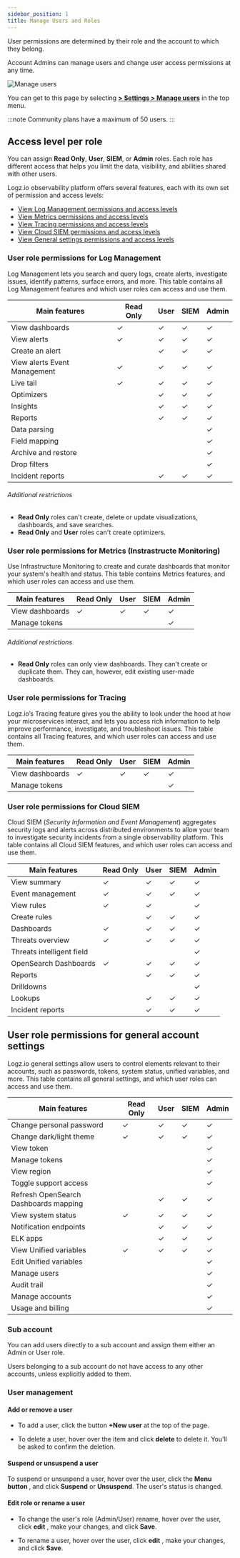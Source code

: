 ```yaml
---
sidebar_position: 1
title: Manage Users and Roles
---
```


User permissions are determined by their role and the account to which they belong.

Account Admins can manage users and change user access permissions at any time.

![Manage users](https://dytvr9ot2sszz.cloudfront.net/logz-docs/access-and-authentication/manage-users-demo.png)

You can get to this page
by selecting [**<i class="li li-gear"></i> > Settings > Manage users**](https://app.logz.io/#/dashboard/settings/manage-users)
in the top menu.

:::note
Community plans have a maximum of 50 users.
:::

## Access level per role

You can assign **Read Only**, **User**, **SIEM**, or **Admin** roles. Each role has different access that helps you limit the data, visibility, and abilities shared with other users.

Logz.io observability platform offers several features, each with its own set of permission and access levels:

* [View Log Management permissions and access levels](/user-guide/users/#user-role-permissions-for-log-management)
* [View Metrics permissions and access levels](/user-guide/users/#user-role-permissions-for-metrics-instrastructe-monitoring)
* [View Tracing permissions and access levels](/user-guide/users/#user-role-permissions-for-tracing)
* [View Cloud SIEM permissions and access levels](/user-guide/users/#user-role-permissions-for-cloud-siem)
* [View General settings permissions and access levels](/user-guide/users/#user-role-permissions-for-general-account-settings)

### User role permissions for Log Management

Log Management lets you search and query logs, create alerts, investigate issues, identify patterns, surface errors, and more. This table contains all Log Management features and which user roles can access and use them.


| **Main features**                       | Read Only | User | SIEM | Admin |
|-----------------------------------------|-----------|------|-------|-------|
| View dashboards                         | ✓         | ✓    | ✓     | ✓     |
| View alerts                             | ✓         | ✓    | ✓     | ✓     |
| Create an alert                         |           | ✓    | ✓     | ✓     |
| View alerts Event Management            | ✓         | ✓    | ✓     | ✓     |
| Live tail                               | ✓         | ✓    | ✓     | ✓     |
| Optimizers                              |           | ✓    | ✓     | ✓     |
| Insights                                |           | ✓    | ✓     | ✓     |
| Reports                                 |           | ✓    | ✓     | ✓     |
| Data parsing                            |           |      |       | ✓     |
| Field mapping                           |           |      |       | ✓     |
| Archive and restore                     |           |      |       | ✓     |
| Drop filters                            |           |      |       | ✓     |
| Incident reports                        |           | ✓    | ✓     | ✓     |

###### Additional restrictions

* **Read Only** roles can't create, delete or update visualizations, dashboards, and save searches.
* **Read Only** and **User** roles can't create optimizers.


### User role permissions for Metrics (Instrastructe Monitoring)

Use Infrastructure Monitoring to create and curate dashboards that monitor your system's health and status. This table contains Metrics features, and which user roles can access and use them.


| **Main features**                       | Read Only | User | SIEM | Admin |
|-----------------------------------------|-----------|------|-------|------|
| View dashboards                         | ✓         | ✓    | ✓     |  ✓   |
| Manage tokens                           |           |      |       | ✓    |

###### Additional restrictions

* **Read Only** roles can only view dashboards. They can't create or duplicate them. They can, however, edit existing user-made dashboards.

### User role permissions for Tracing

Logz.io’s Tracing feature gives you the ability to look under the hood at how your microservices interact, and lets you access rich information to help improve performance, investigate, and troubleshoot issues. This table contains all Tracing features, and which user roles can access and use them.


| **Main features**                       | Read Only | User | SIEM | Admin |
|-----------------------------------------|-----------|------|-------|-----|
| View dashboards                         | ✓         | ✓    | ✓     | ✓   |
| Manage tokens                           |           |      |       | ✓   |

### User role permissions for Cloud SIEM

Cloud SIEM (*Security Information and Event Management*) aggregates security logs and alerts across distributed environments to allow your team to investigate security incidents from a single observability platform. This table contains all Cloud SIEM features, and which user roles can access and use them.


| **Main features**                       | Read Only | User | SIEM | Admin |
|-----------------------------------------|-----------|------|-------|------|
| View summary                            | ✓         | ✓    | ✓     | ✓     |
| Event management                        | ✓         | ✓    | ✓     | ✓     |
| View rules                              | ✓         | ✓    |       | ✓     |
| Create rules                            |           | ✓    | ✓     | ✓     |
| Dashboards                              | ✓         | ✓    | ✓     | ✓     |
| Threats overview                        | ✓         | ✓    | ✓     | ✓     |
| Threats intelligent field               |           |      |       | ✓     |
| OpenSearch Dashboards                   | ✓         | ✓    | ✓     | ✓     |
| Reports                                 |           | ✓    | ✓     | ✓     |
| Drilldowns                              |           |      |       | ✓     |
| Lookups                                 |           | ✓    | ✓     | ✓     |
| Incident reports                        |           | ✓    | ✓     | ✓     |


## User role permissions for general account settings

Logz.io general settings allow users to control elements relevant to their accounts, such as passwords, tokens, system status, unified variables, and more. This table contains all general settings, and which user roles can access and use them.

| **Main features**                       | Read Only | User | SIEM | Admin |
|-----------------------------------------|-----------|------|-------|-------|
| Change personal password                | ✓         | ✓    | ✓     | ✓     |
| Change dark/light theme                 | ✓         | ✓    | ✓     | ✓     |
| View token                              |           |      |       | ✓     |
| Manage tokens                           |           |      |       | ✓     |
| View region                             |           |      |       | ✓     |
| Toggle support access                   |           |      |       | ✓     |
| Refresh OpenSearch Dashboards mapping   |           | ✓    | ✓     | ✓     |
| View system status                      | ✓         | ✓    | ✓     | ✓     |
| Notification endpoints                  |           | ✓    | ✓     | ✓     |
| ELK apps                                |           | ✓    | ✓     | ✓     |
| View Unified variables                  | ✓         | ✓    | ✓     | ✓     |
| Edit Unified variables                  |           |      |       | ✓     |
| Manage users                            |           |      |       | ✓     |
| Audit trail                             |           |      |       | ✓     |
| Manage accounts                         |           |      |       | ✓     |
| Usage and billing                       |           |      |       | ✓     |


### Sub account
You can add users directly to a sub account and assign them either an Admin or User role.

Users belonging to a sub account do not have access to any other accounts, unless explicitly added to them.

### User management

#### Add or remove a user

* To add a user,
  click the button **+New user** at the top of the page.

* To delete a user, hover over the item and click **delete** <i class="li li-trash"></i> to delete it. You'll be asked to confirm the deletion.

#### Suspend or unsuspend a user

To suspend or unsuspend a user, hover over the user,
click the **Menu button <i class="li li-ellipsis-v"></i>**, and click **Suspend** or **Unsuspend**. The user's status is changed.

#### Edit role or rename a user

* To change the user's role (Admin/User) rename, hover over the user, click **edit** <i class="li li-pencil"></i>, make your changes, and click **Save**.

* To rename a user, hover over the user, click **edit** <i class="li li-pencil"></i>, make your changes, and click **Save**.